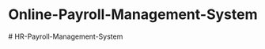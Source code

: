 <div align="center">
  
  # Online-Payroll-Management-System
</div>#   H R - P a y r o l l - M a n a g e m e n t - S y s t e m  
 